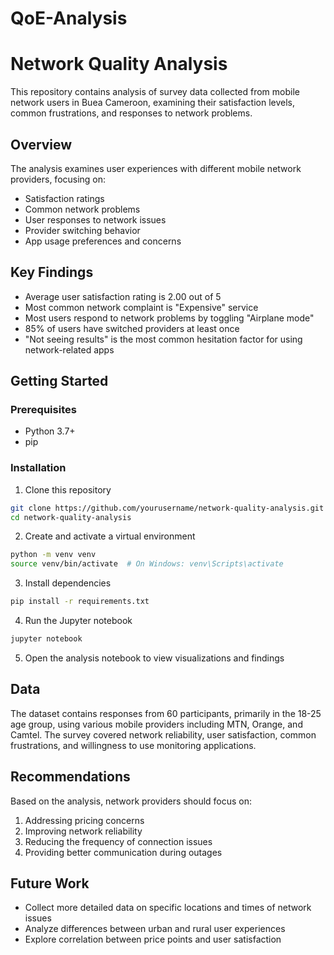 # QoE-Analysis
# Network Quality Analysis

This repository contains analysis of survey data collected from mobile network users in Buea Cameroon, examining their satisfaction levels, common frustrations, and responses to network problems.

## Overview

The analysis examines user experiences with different mobile network providers, focusing on:
- Satisfaction ratings
- Common network problems
- User responses to network issues
- Provider switching behavior
- App usage preferences and concerns

## Key Findings

- Average user satisfaction rating is 2.00 out of 5
- Most common network complaint is "Expensive" service
- Most users respond to network problems by toggling "Airplane mode"
- 85% of users have switched providers at least once
- "Not seeing results" is the most common hesitation factor for using network-related apps

## Getting Started

### Prerequisites
- Python 3.7+
- pip

### Installation

1. Clone this repository
```bash
git clone https://github.com/yourusername/network-quality-analysis.git
cd network-quality-analysis
```

2. Create and activate a virtual environment
```bash
python -m venv venv
source venv/bin/activate  # On Windows: venv\Scripts\activate
```

3. Install dependencies
```bash
pip install -r requirements.txt
```

4. Run the Jupyter notebook
```bash
jupyter notebook
```

5. Open the analysis notebook to view visualizations and findings

## Data

The dataset contains responses from 60 participants, primarily in the 18-25 age group, using various mobile providers including MTN, Orange, and Camtel. The survey covered network reliability, user satisfaction, common frustrations, and willingness to use monitoring applications.

## Recommendations

Based on the analysis, network providers should focus on:
1. Addressing pricing concerns
2. Improving network reliability
3. Reducing the frequency of connection issues
4. Providing better communication during outages

## Future Work

- Collect more detailed data on specific locations and times of network issues
- Analyze differences between urban and rural user experiences
- Explore correlation between price points and user satisfaction